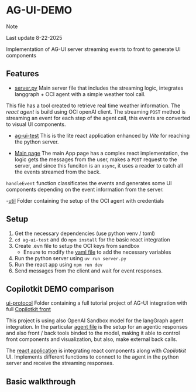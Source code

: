 # AG-UI-DEMO

> [!NOTE]  
> Last update 8-22-2025

Implementation of AG-UI server streaming events to front to generate UI components

## Features

- [server.py](server.py) Main server file that includes the streaming logic, integrates langgraph + OCI agent with a simple weather tool call.

This file has a tool created to retrieve real time weather information. The *react agent* is build using OCI openAI client. The streaming ```POST``` method is streaming an event for each step of the agent call, this events are converted to visual UI components.

- [ag-ui-test](ag-ui-test) This is the lite react application enhanced by *Vite* for reaching the python server.

- [Main page](ag-ui-test/src/App.jsx) The main App page has a complex react implementation, the logic gets the messages from the user, makes a ```POST``` request to the server, and since this funciton is an ```async```, it uses a reader to catch all the events streamed from the back.

```handleEvent``` function classificates the events and generates some UI components depending on the event information from the server.

-[util](util) Folder containing the setup of the OCI agent with credentials

## Setup

1. Get the necessary dependencies (use python venv / toml)
2. ```cd ag-ui-test``` and do ```npm install``` for the basic react integration
3. Create .evn file to setup the OCI keys from sandbox
    - Ensure to modify the [yaml file](util/config/config.yaml) to add the necessary variables
4. Run the python server using ```uv run server.py```
5. Run the react app using ```npm run dev```
6. Send messages from the client and wait for event responses.

## Copilotkit DEMO comparison

[ui-protocol](ui-protocol) Folder containing a full tutorial project of AG-UI integration with full [Copilotkit front](https://docs.copilotkit.ai/)

This project is using also OpenAI Sandbox model for the langGraph agent integration. In the particular [agent file](ui-protocol/protocol-ag-ui/agent/agent.py) is the setup for an agentic responses and also front / back tools binded to the model, making it able to control front components and visualization, but also, make external back calls.

The [react application](ui-protocol/protocol-ag-ui/src/app/page.tsx) is integrating react components along with *Copilotkit* UI. Implements different functions to connect to the agent in the python server and receive the streaming responses.

## Basic walkthrough